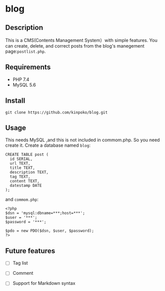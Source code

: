 # blog

## Description
This is a CMS(Contents Management System）with simple features.
You can create, delete, and correct posts from the blog's manegement page:`postlist.php`.

## Requirements
- PHP 7.4
- MySQL 5.6


## Install
```
git clone https://github.com/kinpoko/blog.git
```

## Usage
This needs MySQL ,and this is not included in commom.php. So you need create it.
Create a database named `blog`:

``` 
CREATE TABLE post (
  id SERIAL,
  url TEXT,
  title TEXT,
  description TEXT,
  tag TEXT,
  content TEXT,
  datestamp DATE
);
```

and `commom.php`:
```PHP:commom.php
<?php
$dsn = 'mysql:dbname=***;host=***';
$user = '***';
$password = '***';

$pdo = new PDO($dsn, $user, $password);
?>
```

## Future features
- [ ] Tag list
- [ ] Comment
- [ ] Support for Markdown syntax
 
